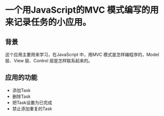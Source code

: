 # 一个用JavaScript的MVC 模式编写的用来记录任务的小应用。

## 背景
  这个应用主要用来学习，在JavaScript 中，用MVC 模式是怎样编程序的，Model 层、View 层、Control 层是怎样联系起来的。


## 应用的功能
 * 添加Task 
 * 删除Task
 * 把Task设置为已完成
 * 禁止添加重复的Task

 

